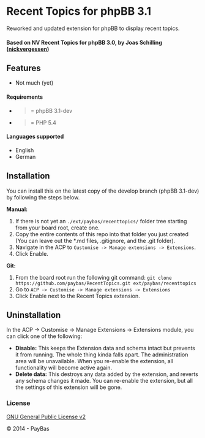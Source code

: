 Recent Topics for phpBB 3.1
============

Reworked and updated extension for phpBB to display recent topics.

#### Based on NV Recent Topics for phpBB 3.0, by Joas Schilling ([nickvergessen](https://github.com/nickvergessen))


## Features
- Not much (yet)

#### Requirements
- >= phpBB 3.1-dev
- >= PHP 5.4

#### Languages supported
- English
- German

## Installation
You can install this on the latest copy of the develop branch (phpBB 3.1-dev) by following the steps below.

**Manual:**

1. If there is not yet an `./ext/paybas/recenttopics/` folder tree starting from your board root, create one.
2. Copy the entire contents of this repo into that folder you just created (You can leave out the *.md files, .gitignore, and the .git folder).
3. Navigate in the ACP to `Customise -> Manage extensions -> Extensions`.
4. Click Enable.

**Git:**

1. From the board root run the following git command:
`git clone https://github.com/paybas/RecentTopics.git ext/paybas/recenttopics`
2. Go to `ACP -> Customise -> Manage extensions -> Extensions`
3. Click Enable next to the Recent Topics extension.

## Uninstallation
In the ACP -> Customise -> Manage Extensions -> Extensions module, you can click one of the following:
- **Disable:** This keeps the Extension data and schema intact but prevents it from running. The whole thing kinda falls apart. The administration area will be unavailable. When you re-enable the extension, all functionality will become active again.
- **Delete data:** This destroys any data added by the extension, and reverts any schema changes it made. You can re-enable the extension, but all the settings of this extension will be gone.

### License
[GNU General Public License v2](http://opensource.org/licenses/GPL-2.0)

© 2014 - PayBas